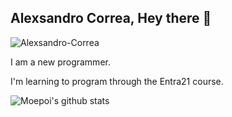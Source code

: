 ## Alexsandro Correa, Hey there 👋

<p align="left">
  <img
    src="https://komarev.com/ghpvc/?username=Alexsandro-Correa"
    alt="Alexsandro-Correa"
  />
</p>

I am a new programmer.

I'm learning to program through the Entra21 course.

![Moepoi's github stats](https://bad-apple-github-readme.vercel.app/api?show_bg=1&username=Alexsandro-Correa)